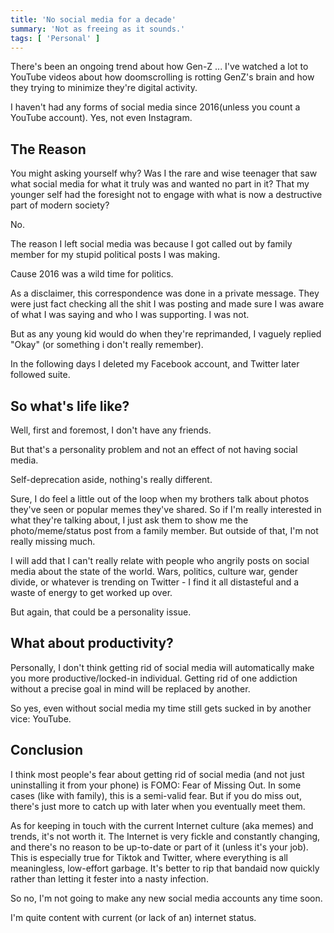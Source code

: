 ```yaml
---
title: 'No social media for a decade'
summary: 'Not as freeing as it sounds.'
tags: [ 'Personal' ]
---
```


There's been an ongoing trend about how Gen-Z ...
I've watched a lot to YouTube videos about how doomscrolling is rotting GenZ's brain and how they trying to minimize they're digital activity.

I haven't had any forms of social media since 2016(unless you count a YouTube account).
Yes, not even Instagram.

## The Reason

You might asking yourself why?
Was I the rare and wise teenager that saw what social media for what it truly was and wanted no part in it?
That my younger self had the foresight not to engage with what is now a destructive part of modern society? 

No.

The reason I left social media was because I got called out by family member for my stupid political posts I was making.

Cause 2016 was a wild time for politics.

As a disclaimer, this correspondence was done in a private message.
They were just fact checking all the shit I was posting and made sure I was aware of what I was saying and who I was supporting.
I was not.

But as any young kid would do when they're reprimanded, I vaguely replied "Okay" (or something i don't really remember).

In the following days I deleted my Facebook account, and Twitter later followed suite.

## So what's life like?

Well, first and foremost, I don't have any friends.

But that's a personality problem and not an effect of not having social media.

Self-deprecation aside, nothing's really different.

Sure, I do feel a little out of the loop when my brothers talk about photos they've seen or popular memes they've shared.
So if I'm really interested in what they're talking about, I just ask them to show me the photo/meme/status post from a family member. 
But outside of that, I'm not really missing much.

I will add that I can't really relate with people who angrily posts on social media about the state of the world.
Wars, politics, culture war, gender divide, or whatever is trending on Twitter - I find it all distasteful and a waste of energy to get worked up over.

But again, that could be a personality issue.

## What about productivity?

Personally, I don't think getting rid of social media will automatically make you more productive/locked-in individual.
Getting rid of one addiction without a precise goal in mind will be replaced by another.

So yes, even without social media my time still gets sucked in by another vice: YouTube.  

## Conclusion

I think most people's fear about getting rid of social media (and not just uninstalling it from your phone) is FOMO: Fear of Missing Out.
In some cases (like with family), this is a semi-valid fear.
But if you do miss out, there's just more to catch up with later when you eventually meet them.

As for keeping in touch with the current Internet culture (aka memes) and trends, it's not worth it.
The Internet is very fickle and constantly changing, and there's no reason to be up-to-date or part of it (unless it's your job).
This is especially true for Tiktok and Twitter, where everything is all meaningless, low-effort garbage.
It's better to rip that bandaid now quickly rather than letting it fester into a nasty infection.

So no, I'm not going to make any new social media accounts any time soon.

I'm quite content with current (or lack of an) internet status.
